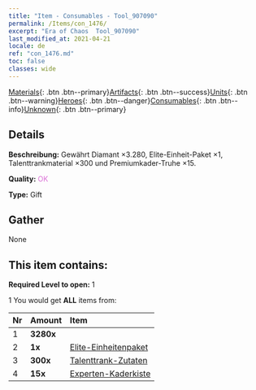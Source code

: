 ```yaml
---
title: "Item - Consumables - Tool_907090"
permalink: /Items/con_1476/
excerpt: "Era of Chaos  Tool_907090"
last_modified_at: 2021-04-21
locale: de
ref: "con_1476.md"
toc: false
classes: wide
---
```

 [Materials](/de/Items/){: .btn .btn--primary}[Artifacts](/de/Items/Artifacts/){: .btn .btn--success}[Units](/de/Items/Units/){: .btn .btn--warning}[Heroes](/de/Items/Heroes/){: .btn .btn--danger}[Consumables](/de/Items/Consumables/){: .btn .btn--info}[Unknown](/de/Items/Unknown/){: .btn .btn--primary}

## Details
 **Beschreibung:** Gewährt Diamant ×3.280, Elite-Einheit-Paket ×1, Talenttrankmaterial ×300 und Premiumkader-Truhe ×15.

 **Quality:** <span style="color: #DA70D6">OK</span>

 **Type:** Gift

## Gather

  None

## This item contains:

 **Required Level to open:** 1

 1 You would get **ALL** items  from:

  | Nr | Amount |     Item    |
  |:---|:-------|:------------|
  | 1 |  **3280x** | <i class="fas fa-gem"/> |  | 
  | 2 |  **1x** | [Elite-Einheitenpaket](/de/Items/con_1477/) |  | 
  | 3 |  **300x** | [Talenttrank-Zutaten](/de/Items/con_1120/) |  | 
  | 4 |  **15x** | [Experten-Kaderkiste](/de/Items/con_760/) |  | 
